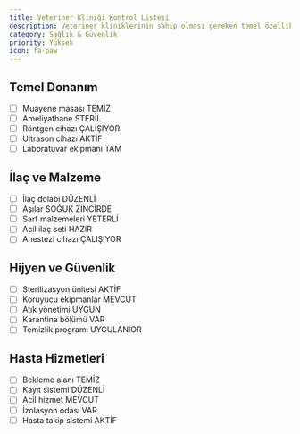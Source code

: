 ```yaml
---
title: Veteriner Kliniği Kontrol Listesi
description: Veteriner kliniklerinin sahip olması gereken temel özellikler
category: Sağlık & Güvenlik
priority: Yüksek
icon: fa-paw
---
```


## Temel Donanım

- [ ] Muayene masası TEMİZ
- [ ] Ameliyathane STERİL
- [ ] Röntgen cihazı ÇALIŞIYOR
- [ ] Ultrason cihazı AKTİF
- [ ] Laboratuvar ekipmanı TAM

## İlaç ve Malzeme

- [ ] İlaç dolabı DÜZENLİ
- [ ] Aşılar SOĞUK ZİNCİRDE
- [ ] Sarf malzemeleri YETERLİ
- [ ] Acil ilaç seti HAZIR
- [ ] Anestezi cihazı ÇALIŞIYOR

## Hijyen ve Güvenlik

- [ ] Sterilizasyon ünitesi AKTİF
- [ ] Koruyucu ekipmanlar MEVCUT
- [ ] Atık yönetimi UYGUN
- [ ] Karantina bölümü VAR
- [ ] Temizlik programı UYGULANIOR

## Hasta Hizmetleri

- [ ] Bekleme alanı TEMİZ
- [ ] Kayıt sistemi DÜZENLİ
- [ ] Acil hizmet MEVCUT
- [ ] İzolasyon odası VAR
- [ ] Hasta takip sistemi AKTİF
